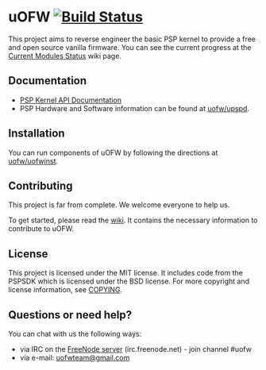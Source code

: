 uOFW [![Build Status](https://travis-ci.org/uofw/uofw.svg?branch=master)](https://travis-ci.org/uofw/uofw)
====

This project aims to reverse engineer the basic PSP kernel to provide a free and open source vanilla firmware. You can see the current progress at the [Current Modules Status](//github.com/uofw/uofw/wiki/Current-Modules-Status) wiki page.

## Documentation

* [PSP Kernel API Documentation](http://uofw.github.io/uofw/)
* PSP Hardware and Software information can be found at [uofw/upspd](https://github.com/uofw/upspd).
 
## Installation

You can run components of uOFW by following the directions at [uofw/uofwinst](/uofw/uofwinst/).

## Contributing

This project is far from complete. We welcome everyone to help us.

To get started, please read the [wiki](//github.com/uofw/uofw/wiki). It contains the necessary information to contribute to uOFW.

## License

This project is licensed under the MIT license. It includes code from the PSPSDK which is licensed under the BSD license. For more copyright and license information, see [COPYING](COPYING).

## Questions or need help?

You can chat with us the following ways:
* via IRC on the [FreeNode server](http://webchat.freenode.net/) (irc.freenode.net) - join channel #uofw
* via e-mail: uofwteam@gmail.com
